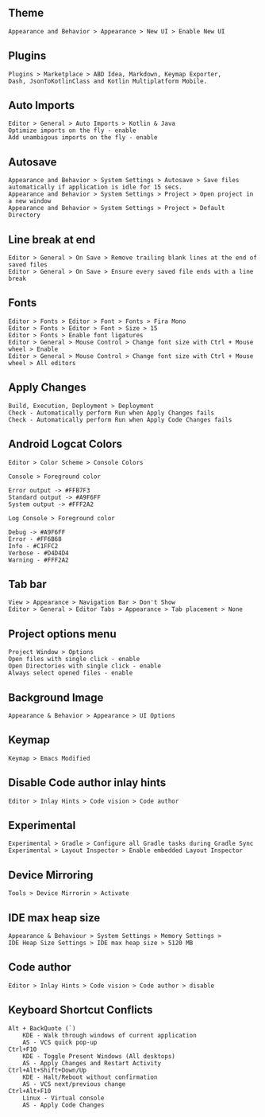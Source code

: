 ## Theme

    Appearance and Behavior > Appearance > New UI > Enable New UI
  
## Plugins

    Plugins > Marketplace > ABD Idea, Markdown, Keymap Exporter, 
	Dash, JsonToKotlinClass and Kotlin Multiplatform Mobile.
	
## Auto Imports
  
    Editor > General > Auto Imports > Kotlin & Java
    Optimize imports on the fly - enable
    Add unambigous imports on the fly - enable
    
## Autosave

    Appearance and Behavior > System Settings > Autosave > Save files automatically if application is idle for 15 secs.
    Appearance and Behavior > System Settings > Project > Open project in a new window
	Appearance and Behavior > System Settings > Project > Default Directory
	
## Line break at end

	Editor > General > On Save > Remove trailing blank lines at the end of saved files
	Editor > General > On Save > Ensure every saved file ends with a line break
    
## Fonts

    Editor > Fonts > Editor > Font > Fonts > Fira Mono
	Editor > Fonts > Editor > Font > Size > 15
	Editor > Fonts > Enable font ligatures
    Editor > General > Mouse Control > Change font size with Ctrl + Mouse wheel > Enable
	Editor > General > Mouse Control > Change font size with Ctrl + Mouse wheel > All editors
	
## Apply Changes

	Build, Execution, Deployment > Deployment
	Check - Automatically perform Run when Apply Changes fails
	Check - Automatically perform Run when Apply Code Changes fails
	
## Android Logcat Colors

	Editor > Color Scheme > Console Colors
	
	Console > Foreground color
	
	Error output -> #FFB7F3
	Standard output -> #A9F6FF
	System output -> #FFF2A2
	
	Log Console > Foreground color
		
	Debug -> #A9F6FF
	Error - #FF6B68
	Info - #C1FFC2
	Verbose - #D4D4D4
	Warning - #FFF2A2
		
## Tab bar

	View > Appearance > Navigation Bar > Don't Show
	Editor > General > Editor Tabs > Appearance > Tab placement > None
	
## Project options menu

	Project Window > Options 
	Open files with single click - enable
	Open Directories with single click - enable
	Always select opened files - enable

## Background Image

	Appearance & Behavior > Appearance > UI Options
	
## Keymap

	Keymap > Emacs Modified

## Disable Code author inlay hints

	Editor > Inlay Hints > Code vision > Code author

## Experimental

	Experimental > Gradle > Configure all Gradle tasks during Gradle Sync
	Experimental > Layout Inspector > Enable embedded Layout Inspector

## Device Mirroring

	Tools > Device Mirrorin > Activate

## IDE max heap size

	Appearance & Behaviour > System Settings > Memory Settings >
	IDE Heap Size Settings > IDE max heap size > 5120 MB

## Code author

	Editor > Inlay Hints > Code vision > Code author > disable

## Keyboard Shortcut Conflicts

    Alt + BackQuote (`)
		KDE - Walk through windows of current application
		AS - VCS quick pop-up
	Ctrl+F10
		KDE - Toggle Present Windows (All desktops)
		AS - Apply Changes and Restart Activity
	Ctrl+Alt+Shift+Down/Up
		KDE - Halt/Reboot without confirmation
		AS - VCS next/previous change
    Ctrl+Alt+F10
        Linux - Virtual console
        AS - Apply Code Changes
